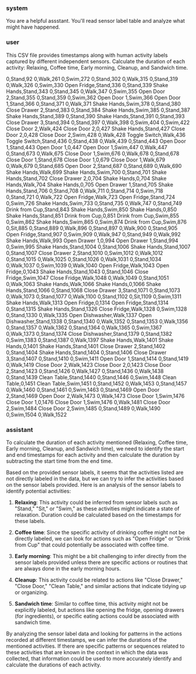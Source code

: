 ### system
You are a helpful assstant. You'll read sensor label table and analyze what might have happened.
### user

This CSV file provides timestamps along with human activity labels captured by different independent sensors.
Calculate the duration of each activity: Relaxing, Coffee time, Early morning, Cleanup, and Sandwich time.
    
0,Stand,92
0,Walk,261
0,Swim,272
0,Stand,302
0,Walk,315
0,Stand,319
0,Walk,326
0,Swim,330
Open Fridge,Stand,336
0,Stand,339
Shake Hands,Stand,343
0,Stand,345
0,Walk,347
0,Swim,355
Open Door 2,Stand,355
0,Stand,359
0,Swim,362
Open Door 1,Swim,366
Open Door 1,Stand,366
0,Stand,371
0,Walk,371
Shake Hands,Swim,378
0,Stand,380
Close Drawer 2,Stand,383
0,Stand,384
Shake Hands,Swim,385
0,Stand,387
Shake Hands,Stand,389
0,Stand,390
Shake Hands,Stand,391
0,Stand,393
Close Drawer 3,Stand,394
0,Stand,397
0,Walk,398
0,Swim,404
0,Swim,422
Close Door 2,Walk,424
Close Door 2,0,427
Shake Hands,Stand,427
Close Door 2,0,428
Close Door 2,Swim,428
0,Walk,428
Toggle Switch,Walk,436
Toggle Switch,Stand,436
0,Stand,438
0,Walk,439
0,Stand,443
Open Door 1,Stand,443
Open Door 1,0,447
Open Door 1,Swim,447
0,Walk,447
0,Stand,673
0,Walk,675
Close Door 1,Swim,676
0,Walk,678
0,Stand,678
Close Door 1,Stand,678
Close Door 1,0,679
Close Door 1,Walk,679
0,Walk,679
0,Stand,685
Open Door 2,Stand,687
0,Stand,689
0,Walk,690
Shake Hands,Walk,699
Shake Hands,Swim,700
0,Stand,701
Shake Hands,Stand,702
Close Drawer 2,0,704
Shake Hands,0,704
Shake Hands,Walk,704
Shake Hands,0,705
Open Drawer 1,Stand,705
Shake Hands,Stand,706
0,Stand,708
0,Walk,711
0,Stand,714
0,Swim,718
0,Stand,721
0,Walk,722
Open Fridge,Walk,723
Open Fridge,Stand,724
0,Swim,726
Shake Hands,Swim,733
0,Stand,735
0,Walk,747
0,Stand,749
Drink from Cup,Stand,843
Shake Hands,Swim,850
Shake Hands,0,850
Shake Hands,Stand,851
Drink from Cup,0,851
Drink from Cup,Swim,855
0,Swim,862
Shake Hands,Swim,865
0,Swim,874
Drink from Cup,Swim,876
0,Sit,885
0,Stand,889
0,Walk,896
0,Stand,897
0,Walk,900
0,Stand,905
Open Fridge,Stand,907
0,Swim,909
0,Walk,947
0,Stand,949
0,Walk,992
Shake Hands,Walk,993
Open Drawer 1,0,994
Open Drawer 1,Stand,994
0,Swim,995
Shake Hands,Stand,1004
0,Stand,1006
Shake Hands,Stand,1007
0,Stand,1007
Close Drawer 2,Stand,1010
0,Swim,1012
0,Walk,1012
0,Stand,1015
0,Walk,1025
0,Stand,1026
0,Walk,1031
0,Stand,1034
0,Walk,1037
0,Swim,1039
0,Walk,1040
Open Fridge,Walk,1043
Open Fridge,0,1043
Shake Hands,Stand,1043
0,Stand,1046
Close Fridge,Swim,1047
Close Fridge,Walk,1048
0,Walk,1049
0,Stand,1051
0,Walk,1063
Shake Hands,Walk,1066
Shake Hands,0,1066
Shake Hands,Stand,1066
0,Stand,1068
Close Drawer 3,Stand,1071
0,Stand,1073
0,Walk,1073
0,Stand,1077
0,Walk,1100
0,Stand,1102
0,Sit,1109
0,Swim,1311
Shake Hands,Walk,1313
Open Fridge,0,1314
Open Fridge,Stand,1314
0,Stand,1315
Shake Hands,Stand,1326
Close Fridge,Walk,1328
0,Swim,1328
0,Stand,1330
0,Walk,1335
Open Dishwasher,Walk,1337
Open Dishwasher,Stand,1338
0,Stand,1340
0,Walk,1352
0,Stand,1353
0,Walk,1356
0,Stand,1357
0,Walk,1362
0,Stand,1364
0,Walk,1365
0,Swim,1367
0,Walk,1373
0,Stand,1374
Close Dishwasher,Stand,1379
0,Stand,1382
0,Swim,1383
0,Stand,1387
0,Walk,1397
Shake Hands,Walk,1401
Shake Hands,0,1401
Shake Hands,Stand,1401
Close Drawer 2,Stand,1402
0,Stand,1404
Shake Hands,Stand,1404
0,Stand,1406
Close Drawer 3,Stand,1407
0,Stand,1410
0,Swim,1411
Open Door 1,Stand,1414
0,Stand,1419
0,Walk,1419
Close Door 2,Walk,1423
Close Door 2,0,1423
Close Door 2,Stand,1423
0,Stand,1426
0,Walk,1427
0,Stand,1436
0,Walk,1438
0,Stand,1439
Clean Table,Stand,1440
0,Stand,1446
0,Swim,1448
Clean Table,0,1451
Clean Table,Swim,1451
0,Stand,1452
0,Walk,1453
0,Stand,1457
0,Walk,1460
0,Stand,1461
0,Swim,1463
0,Stand,1469
Open Door 2,Stand,1469
Open Door 2,Walk,1473
0,Walk,1473
Close Door 1,Swim,1476
Close Door 1,0,1476
Close Door 1,Swim,1476
0,Walk,1481
Close Door 2,Swim,1484
Close Door 2,Swim,1485
0,Stand,1489
0,Walk,1490
0,Swim,1504
0,Walk,1522

### assistant
To calculate the duration of each activity mentioned (Relaxing, Coffee time, Early morning, Cleanup, and Sandwich time), we need to identify the start and end timestamps for each activity and then calculate the duration by subtracting the start time from the end time.

Based on the provided sensor labels, it seems that the activities listed are not directly labeled in the data, but we can try to infer the activities based on the sensor labels provided. Here is an analysis of the sensor labels to identify potential activities:

1. **Relaxing**: This activity could be inferred from sensor labels such as "Stand," "Sit," or "Swim," as these activities might indicate a state of relaxation. Duration could be calculated based on the timestamps for these labels.

2. **Coffee time**: Since the specific activity of drinking coffee might not be directly labeled, we can look for actions such as "Open Fridge" or "Drink from Cup" that could potentially be associated with coffee time.

3. **Early morning**: This might be a bit challenging to infer directly from the sensor labels provided unless there are specific actions or routines that are always done in the early morning hours.

4. **Cleanup**: This activity could be related to actions like "Close Drawer," "Close Door," "Clean Table," and similar actions that indicate tidying up or organizing.

5. **Sandwich time**: Similar to coffee time, this activity might not be explicitly labeled, but actions like opening the fridge, opening drawers (for ingredients), or specific eating actions could be associated with sandwich time.

By analyzing the sensor label data and looking for patterns in the actions recorded at different timestamps, we can infer the durations of the mentioned activities. If there are specific patterns or sequences related to these activities that are known in the context in which the data was collected, that information could be used to more accurately identify and calculate the durations of each activity.
